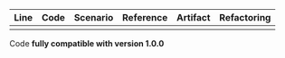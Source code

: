 | Line | Code | Scenario | Reference | Artifact | Refactoring |
| :--: | :--- | :------- | :-------: | :------- | :---------- |
|     |     |     |     |     |     |

Code **fully compatible with version 1.0.0**